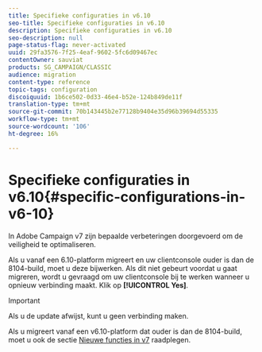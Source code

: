 ```yaml
---
title: Specifieke configuraties in v6.10
seo-title: Specifieke configuraties in v6.10
description: Specifieke configuraties in v6.10
seo-description: null
page-status-flag: never-activated
uuid: 29fa3576-7f25-4eaf-9602-5fc6d09467ec
contentOwner: sauviat
products: SG_CAMPAIGN/CLASSIC
audience: migration
content-type: reference
topic-tags: configuration
discoiquuid: 1b6ce502-0d33-46e4-b52e-124b849de11f
translation-type: tm+mt
source-git-commit: 70b143445b2e77128b9404e35d96b39694d55335
workflow-type: tm+mt
source-wordcount: '106'
ht-degree: 16%

---
```



# Specifieke configuraties in v6.10{#specific-configurations-in-v6-10}

In Adobe Campaign v7 zijn bepaalde verbeteringen doorgevoerd om de veiligheid te optimaliseren.

Als u vanaf een 6.10-platform migreert en uw clientconsole ouder is dan de 8104-build, moet u deze bijwerken. Als dit niet gebeurt voordat u gaat migreren, wordt u gevraagd om uw clientconsole bij te werken wanneer u opnieuw verbinding maakt. Klik op **[!UICONTROL Yes]**.

>[!IMPORTANT]
>
>Als u de update afwijst, kunt u geen verbinding maken.

Als u migreert vanaf een v6.10-platform dat ouder is dan de 8104-build, moet u ook de sectie [Nieuwe functies in v7](../../migration/using/general-configurations.md#new-features-in-v7) raadplegen.
